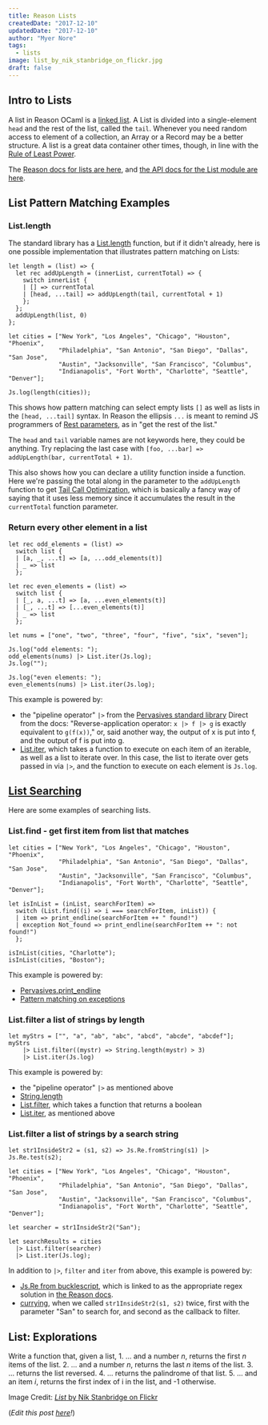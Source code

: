 ```yaml
---
title: Reason Lists
createdDate: "2017-12-10"
updatedDate: "2017-12-10"
author: "Myer Nore"
tags:
  - lists
image: list_by_nik_stanbridge_on_flickr.jpg
draft: false
---
```


## Intro to Lists

A list in Reason OCaml is a [linked list](https://en.wikipedia.org/wiki/Linked_list). 
A List is divided into a single-element `head` and the rest of the list, 
called the `tail`. Whenever you need random access to element of a collection, an 
Array or a Record may be a better structure. A list is a great data container other times,
though, in line with the [Rule of Least Power](https://en.wikipedia.org/wiki/Rule_of_least_power).

The [Reason docs for lists are here](https://reasonml.github.io/guide/language/list-and-array), and 
[the API docs for the List module are here](https://reasonml.github.io/api/List.html). 

## List Pattern Matching Examples

### List.length

The standard library has a [List.length](https://reasonml.github.io/api/List.html#VALlength) function, 
but if it didn't already, here is one possible implementation that illustrates pattern matching on Lists:

```reason
let length = (list) => {
  let rec addUpLength = (innerList, currentTotal) => {
    switch innerList {
    | [] => currentTotal
    | [head, ...tail] => addUpLength(tail, currentTotal + 1)
    };
  };
  addUpLength(list, 0)
};

let cities = ["New York", "Los Angeles", "Chicago", "Houston", "Phoenix", 
              "Philadelphia", "San Antonio", "San Diego", "Dallas", "San Jose", 
              "Austin", "Jacksonville", "San Francisco", "Columbus", 
              "Indianapolis", "Fort Worth", "Charlotte", "Seattle", "Denver"];

Js.log(length(cities));
```

This shows how pattern matching can select empty lists `[]` as well as lists
in the `[head, ...tail]` syntax. In Reason the ellipsis `...` is meant to remind JS programmers
of [Rest parameters](https://developer.mozilla.org/en-US/docs/Web/JavaScript/Reference/Functions/rest_parameters),
as in "get the rest of the list."

The `head` and `tail` variable names are not keywords here, they could be anything. 
Try replacing the last case with `[foo, ...bar] => addUpLength(bar, currentTotal + 1)`.

This also shows how you can declare a utility function inside a function. 
Here we're passing the total along in the parameter to the `addUpLength` function 
to get [Tail Call Optimization](https://en.wikipedia.org/wiki/Tail_call), which 
is basically a fancy way of saying that it uses less memory since it accumulates
the result in the `currentTotal` function parameter.

### Return every other element in a list

```reason
let rec odd_elements = (list) =>
  switch list {
  | [a, _, ...t] => [a, ...odd_elements(t)]
  | _ => list
  };

let rec even_elements = (list) =>
  switch list {
  | [_, a, ...t] => [a, ...even_elements(t)]
  | [_, ...t] => [...even_elements(t)] 
  | _ => list
  };

let nums = ["one", "two", "three", "four", "five", "six", "seven"];

Js.log("odd elements: ");
odd_elements(nums) |> List.iter(Js.log);
Js.log("");

Js.log("even elements: ");
even_elements(nums) |> List.iter(Js.log);
```

This example is powered by: 

-   the "pipeline operator" `|>` from the [Pervasives standard library](https://reasonml.github.io/api/Pervasives.html#6_Compositionoperators) 
    Direct from the docs: "Reverse-application operator: `x |> f |> g` is exactly equivalent to `g(f(x))`," 
    or, said another way, the output of x is put into f, and the output of f is put into g.
-   [List.iter](https://reasonml.github.io/api/List.html#VALiter), which takes a 
    function to execute on each item of an iterable, as well as a list to iterate over. 
    In this case, the list to iterate over gets passed in via `|>`, and the function to execute
    on each element is `Js.log`. 

## [List Searching](https://reasonml.github.io/api/List.html#6_Listsearching)

Here are some examples of searching lists. 

### List.find - get first item from list that matches

```reason
let cities = ["New York", "Los Angeles", "Chicago", "Houston", "Phoenix", 
              "Philadelphia", "San Antonio", "San Diego", "Dallas", "San Jose", 
              "Austin", "Jacksonville", "San Francisco", "Columbus", 
              "Indianapolis", "Fort Worth", "Charlotte", "Seattle", "Denver"];

let isInList = (inList, searchForItem) =>
  switch (List.find((i) => i === searchForItem, inList)) {
  | item => print_endline(searchForItem ++ " found!")
  | exception Not_found => print_endline(searchForItem ++ ": not found!")
  };

isInList(cities, "Charlotte");
isInList(cities, "Boston");
```

This example is powered by: 

-   [Pervasives.print_endline](https://reasonml.github.io/api/Pervasives.html#7_Outputfunctionsonstandardoutput)
-   [Pattern matching on exceptions](https://reasonml.github.io/guide/language/pattern-matching/#match-on-exceptions)

### List.filter a list of strings by length

```reason
let myStrs = ["", "a", "ab", "abc", "abcd", "abcde", "abcdef"];
myStrs 
	|> List.filter((mystr) => String.length(mystr) > 3) 
	|> List.iter(Js.log)
```

This example is powered by:

-   the "pipeline operator" `|>` as mentioned above
-   [String.length](https://reasonml.github.io/api/String.html#VALlength)
-   [List.filter](https://reasonml.github.io/api/List.html#VALfilter), which takes a function that returns a boolean 
-   [List.iter](https://reasonml.github.io/api/List.html#VALiter), as mentioned above

### List.filter a list of strings by a search string

```reason
let str1InsideStr2 = (s1, s2) => Js.Re.fromString(s1) |> Js.Re.test(s2);

let cities = ["New York", "Los Angeles", "Chicago", "Houston", "Phoenix", 
              "Philadelphia", "San Antonio", "San Diego", "Dallas", "San Jose", 
              "Austin", "Jacksonville", "San Francisco", "Columbus", 
              "Indianapolis", "Fort Worth", "Charlotte", "Seattle", "Denver"];
              
let searcher = str1InsideStr2("San");

let searchResults = cities
  |> List.filter(searcher)
  |> List.iter(Js.log);
```

In addition to `|>`, `filter` and `iter` from above, this example is powered by: 

-   [Js.Re from bucklescript](https://bucklescript.github.io/bucklescript/api/Js.Re.html),
    which is linked to as the appropriate regex solution in [the Reason docs](https://reasonml.github.io/guide/language/string-and-char).
-   [currying](https://reasonml.github.io/guide/language/function#currying), when we called
    `str1InsideStr2(s1, s2)` twice, first with the parameter "San" to search for, and second as the callback
    to filter. 

## List: Explorations

Write a function that, given a list, 
1\. ... and a number _n_, returns the first _n_ items of the list.
2\. ... and a number _n_, returns the last _n_ items of the list.
3\. ... returns the list reversed.
4\. ... returns the palindrome of that list. 
5\. ... and an item _i_, returns the first index of i in the list, and -1 otherwise.

Image Credit: [_List_ by Nik Stanbridge on Flickr](https://www.flickr.com/photos/eatmorechips/4409864210/in/photolist-RTupz-89gRpz-bmUhXz-4DRFUr-3dVPg-5abzWy-6rHgR1-89gQNP-6xCxfo-89gN2F-7Ujixw-89gU5r-89k4Ky-dSzDtN-7WBfAg-89gNJV-3mB89t-B5fMhw-cG8Pxm-9VG1S8-8b97w-63QX9B-rkYzrp-y5Vct-kLouK-98D7Uc-98Gffq-VvDvrd-98D6uM-po287f-QAXg39-wDFdbC-xzSiSQ-8DqirA-VvDvXJ-wiFftw-MpjHo7-KZD1N5-L1DEi2-LXdKcv-pSFpw7-b2VdLz-98GdLS-89gTrt-89k2Ad-7HFGZy-72NR3g-6jeekC-6hm77B-5h5qPj/)

(_Edit this post 
[here](https://github.com/codekiln/gradus-reason/tree/master/data/steps/2017-12-10--reason-lists/index.md)!_)
